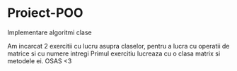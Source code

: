 # Proiect-POO
Implementare algoritmi clase

Am incarcat 2 exercitii cu lucru asupra claselor, pentru a lucra cu operatii de matrice si cu numere intregi
 Primul exercitiu lucreaza cu o clasa matrix si metodele ei.
OSAS <3
